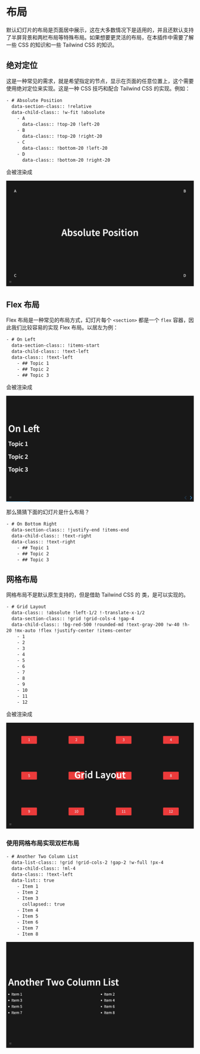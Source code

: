 # 布局

默认幻灯片的布局是页面居中展示，这在大多数情况下是适用的，并且还默认支持了半屏背景和两栏布局等特殊布局。如果想要更灵活的布局，在本插件中需要了解一些 CSS 的知识和一些 Tailwind CSS 的知识。

## 绝对定位

这是一种常见的需求，就是希望指定的节点，显示在页面的任意位置上，这个需要使用绝对定位来实现。这是一种 CSS 技巧和配合 Tailwind CSS 的实现。例如：

```
- # Absolute Position
  data-section-class:: !relative
  data-child-class:: !w-fit !absolute
	- A
	  data-class:: !top-20 !left-20
	- B
	  data-class:: !top-20 !right-20
	- C
	  data-class:: !bottom-20 !left-20
	- D
	  data-class:: !bottom-20 !right-20
```

会被渲染成

![](../../../assets/screenshot/layout/absolute.png)

## Flex 布局

Flex 布局是一种常见的布局方式，幻灯片每个 `<section>` 都是一个 `flex` 容器，因此我们比较容易的实现 Flex 布局。以居左为例：

```
- # On Left
  data-section-class:: !items-start
  data-child-class:: !text-left
  data-class:: !text-left
	- ## Topic 1
	- ## Topic 2
	- ## Topic 3
```

会被渲染成

![](../../../assets/screenshot/layout/left.png)

那么猜猜下面的幻灯片是什么布局？

```
- # On Bottom Right
  data-section-class:: !justify-end !items-end
  data-child-class:: !text-right
  data-class:: !text-right
	- ## Topic 1
	- ## Topic 2
	- ## Topic 3
```

## 网格布局

网格布局不是默认原生支持的，但是借助 Tailwind CSS 的 类，是可以实现的。

```
- # Grid Layout
  data-class:: !absolute !left-1/2 !-translate-x-1/2
  data-section-class:: !grid !grid-cols-4 !gap-4
  data-child-class:: !bg-red-500 !rounded-md !text-gray-200 !w-40 !h-20 !mx-auto !flex !justify-center !items-center
	- 1
	- 2
	- 3
	- 4
	- 5
	- 6
	- 7
	- 8
	- 9
	- 10
	- 11
	- 12
```

会被渲染成

![](../../../assets/screenshot/layout/grid.png)

### 使用网格布局实现双栏布局

```
- # Another Two Column List
  data-list-class:: !grid !grid-cols-2 !gap-2 !w-full !px-4
  data-child-class:: !ml-4
  data-class:: !text-left
  data-list:: true
	- Item 1
	- Item 2
	- Item 3
	  collapsed:: true
	- Item 4
	- Item 5
	- Item 6
	- Item 7
	- Item 8
```

![](../../../assets/screenshot/basic/anothertwocolumnlist.png)
